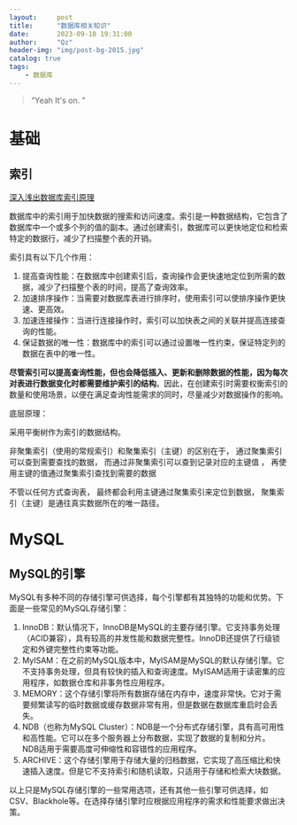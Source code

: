 ```yaml
---
layout:     post
title:      "数据库相关知识"
date:       2023-09-10 19:31:00
author:     "Qz"
header-img: "img/post-bg-2015.jpg"
catalog: true
tags:
    - 数据库
---
```


> “Yeah It's on. ”





# 基础



## 索引

[深入浅出数据库索引原理](https://zhuanlan.zhihu.com/p/23624390)

数据库中的索引用于加快数据的搜索和访问速度。索引是一种数据结构，它包含了数据库中一个或多个列的值的副本。通过创建索引，数据库可以更快地定位和检索特定的数据行，减少了扫描整个表的开销。

索引具有以下几个作用：

1. 提高查询性能：在数据库中创建索引后，查询操作会更快速地定位到所需的数据，减少了扫描整个表的时间，提高了查询效率。
2. 加速排序操作：当需要对数据库表进行排序时，使用索引可以使排序操作更快速、更高效。
3. 加速连接操作：当进行连接操作时，索引可以加快表之间的关联并提高连接查询的性能。
4. 保证数据的唯一性：数据库中的索引可以通过设置唯一性约束，保证特定列的数据在表中的唯一性。

**尽管索引可以提高查询性能，但也会降低插入、更新和删除数据的性能，因为每次对表进行数据变化时都需要维护索引的结构**。因此，在创建索引时需要权衡索引的数量和使用场景，以便在满足查询性能需求的同时，尽量减少对数据操作的影响。

底层原理：

采用平衡树作为索引的数据结构。

非聚集索引（使用的常规索引）和聚集索引（主键）的区别在于， 通过聚集索引可以查到需要查找的数据， 而通过非聚集索引可以查到记录对应的主键值 ， 再使用主键的值通过聚集索引查找到需要的数据

不管以任何方式查询表， 最终都会利用主键通过聚集索引来定位到数据， 聚集索引（主键）是通往真实数据所在的唯一路径。



# MySQL





## MySQL的引擎

MySQL有多种不同的存储引擎可供选择，每个引擎都有其独特的功能和优势。下面是一些常见的MySQL存储引擎：

1. InnoDB：默认情况下，InnoDB是MySQL的主要存储引擎。它支持事务处理（ACID兼容），具有较高的并发性能和数据完整性。InnoDB还提供了行级锁定和外键完整性约束等功能。
2. MyISAM：在之前的MySQL版本中，MyISAM是MySQL的默认存储引擎。它不支持事务处理，但具有较快的插入和查询速度。MyISAM适用于读密集的应用程序，如数据仓库和非事务性应用程序。
3. MEMORY：这个存储引擎将所有数据存储在内存中，速度非常快。它对于需要频繁读写的临时数据或缓存数据非常有用，但是数据在数据库重启时会丢失。
4. NDB（也称为MySQL Cluster）：NDB是一个分布式存储引擎，具有高可用性和高性能。它可以在多个服务器上分布数据，实现了数据的复制和分片。 NDB适用于需要高度可伸缩性和容错性的应用程序。
5. ARCHIVE：这个存储引擎用于存储大量的归档数据，它实现了高压缩比和快速插入速度。但是它不支持索引和随机读取，只适用于存储和检索大块数据。

以上只是MySQL存储引擎的一些常用选项，还有其他一些引擎可供选择，如CSV、Blackhole等。在选择存储引擎时应根据应用程序的需求和性能要求做出决策。
